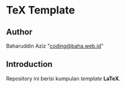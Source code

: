 # TeX Template

## Author
Baharuddin Aziz "coding@baha.web.id"

## Introduction
Repository ini berisi kumpulan _template_ **LaTeX**.
